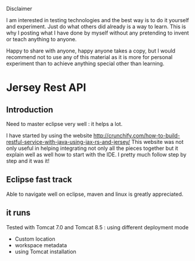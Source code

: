 Disclaimer

I am interested in testing technologies and the best way is to do it yourself and experiment. Just do what others did already is a way to learn. This is why I posting what I have done by myself without any pretending to invent or teach anything to anyone.

Happy to share with anyone, happy anyone takes a copy, but I would recommend not to use any of this material as it is more for personal experiment than to achieve anything special other than learning.

# Jersey Rest API

## Introduction

Need to master eclipse very well : it helps a lot.

I have started by using the website <http://crunchify.com/how-to-build-restful-service-with-java-using-jax-rs-and-jersey/>
This website was not only useful in helping integrating not only all the pieces together but it explain well as well how to start with the IDE.
I pretty much follow step by step and it was it!



## Eclipse fast track

Able to navigate well on eclipse, maven and linux is greatly appreciated.


## it runs

Tested with Tomcat 7.0 and Tomcat 8.5 : using different deployment mode 
* Custom location
* workspace metadata
* using Tomcat installation



